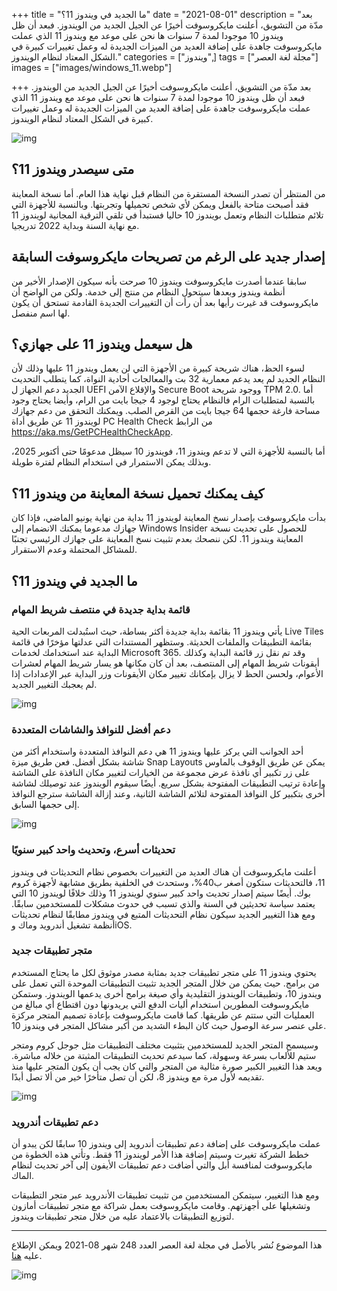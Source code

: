 +++
title = "ما الجديد في ويندوز 11؟"
date = "2021-08-01"
description = "بعد مدّة من التشويق، أعلنت مايكروسوفت أخيرًا عن الجيل الجديد من الويندوز. فبعد أن ظل ويندوز 10 موجودا لمدة 7 سنوات ها نحن على موعد مع ويندوز 11 الذي عملت مايكروسوفت جاهدة على إضافة العديد من الميزات الجديدة له وعمل تغييرات كبيرة في الشكل المعتاد لنظام الويندوز."
categories = ["ويندوز",]
tags = ["مجلة لغة العصر"]
images = ["images/windows_11.webp"]

+++
بعد مدّة من التشويق، أعلنت مايكروسوفت أخيرًا عن الجيل الجديد من الويندوز. فبعد أن ظل ويندوز 10 موجودا لمدة 7 سنوات ها نحن على موعد مع ويندوز 11 الذي عملت مايكروسوفت جاهدة على إضافة العديد من الميزات الجديدة له وعمل تغييرات كبيرة في الشكل المعتاد لنظام الويندوز.

![img](images/windows_11.webp)

## متى سيصدر ويندوز 11؟

من المنتظر أن تصدر النسخة المستقرة من النظام قبل نهاية هذا العام. أما نسخة المعاينة فقد أصبحت متاحة بالفعل ويمكن لأي شخص تحميلها وتجربتها. وبالنسبة للأجهزة التي تلائم متطلبات النظام وتعمل بويندوز 10 حاليا فستبدأ في تلقي الترقية المجانية لويندوز 11 مع نهاية السنة وبداية 2022 تدريجيا.



## إصدار جديد على الرغم من تصريحات مايكروسوفت السابقة

سابقا عندما أصدرت مايكروسوفت ويندوز 10 صرحت بأنه سيكون الإصدار الأخير من أنظمة ويندوز وبعدها سيتحول النظام من منتج إلى خدمة. ولكن من الواضح أن مايكروسوفت قد غيرت رأيها بعد أن رأت أن التغييرات الجديدة القادمة تستحق أن يكون لها اسم منفصل.

## هل سيعمل ويندوز 11 على جهازي؟

لسوء الحظ، هناك شريحة كبيرة من الأجهزة التي لن يعمل ويندوز 11 عليها وذلك لأن النظام الجديد لم يعد يدعم معمارية 32 بت والمعالجات أحادية النواة، كما يتطلب التحديث الجديد دعم الجهاز ل UEFI والإقلاع الآمن Secure Boot ووجود شريحة TPM 2.0. أما بالنسبة لمتطلبات الرام فالنظام يحتاج لوجود 4 جيجا بايت من الرام، وأيضا يحتاج وجود مساحة فارغة حجمها 64 جيجا بايت من القرص الصلب. ويمكنك التحقق من دعم جهازك لويندوز 11 عن طريق أداة PC Health Check من الرابط https://aka.ms/GetPCHealthCheckApp.

أما بالنسبة للأجهزة التي لا تدعم ويندوز 11، فويندوز 10 سيظل مدعومًا حتى أكتوبر 2025، وبذلك يمكن الاستمرار في استخدام النظام لفترة طويلة.

## كيف يمكنك تحميل نسخة المعاينة من ويندوز 11؟

بدأت مايكروسوفت بإصدار نسخ المعاينة لويندوز 11 بداية من نهاية يونيو الماضي، فإذا كان جهازك مدعوما يمكنك الانضمام إلى Windows Insider للحصول على تحديث نسخة المعاينة ويندوز 11. لكن ننصحك بعدم تثبيت نسخ المعاينة على جهازك الرئيسي تجنبًا للمشاكل المحتملة وعدم الاستقرار.

## ما الجديد في ويندوز 11؟

### قائمة بداية جديدة في منتصف شريط المهام

يأتي ويندوز 11 بقائمة بداية جديدة أكثر بساطة، حيث استُبدلت المربعات الحية Live Tiles بقائمة التطبيقات والملفات الحديثة. وستظهر المستندات التي عدلتها مؤخرًا في قائمة البداية عند استخدامك لخدمات Microsoft 365. وقد تم نقل زر قائمة البداية وكذلك أيقونات شريط المهام إلى المنتصف، بعد أن كان مكانها هو يسار شريط المهام لعشرات الأعوام، ولحسن الحظ لا يزال بإمكانك تغيير مكان الأيقونات وزر البداية عبر الإعدادات إذا لم يعجبك التغيير الجديد.

![img](images/new-taskbar.webp)

### دعم أفضل للنوافذ والشاشات المتعددة

أحد الجوانب التي يركز عليها ويندوز 11 هي دعم النوافذ المتعددة واستخدام أكثر من شاشة بشكل أفضل. فعن طريق ميزة Snap Layouts يمكن عن طريق الوقوف بالماوس على زر تكبير أي نافذة عرض مجموعة من الخيارات لتغيير مكان النافذة على الشاشة وإعادة ترتيب التطبيقات المفتوحة بشكل سريع. أيضًا سيقوم الويندوز عند توصيلك لشاشة أخرى بتكبير كل النوافذ المفتوحة لتلائم الشاشة الثانية، وعند إزالة الشاشة سترجع النوافذ إلى حجمها السابق.

![img](images/snap-layouts.webp)

### تحديثات أسرع، وتحديث واحد كبير سنويًا

أعلنت مايكروسوفت أن هناك العديد من التغييرات بخصوص نظام التحديثات في ويندوز 11، فالتحديثات ستكون أصغر ب40%، وستحدث في الخلفية بطريق مشابهة لأجهزة كروم بوك. أيضًا سيتم إصدار تحديث واحد كبير سنوي لويندوز 11 وذلك خلافًا لويندوز 10 التي يعتمد سياسة تحديثين في السنة والذي تسبب في حدوث مشكلات للمستخدمين سابقًا. ومع هذا التغيير الجديد سيكون نظام التحديثات المتبع في ويندوز مطابقًا لنظام تحديثات أنظمة تشغيل أندرويد وماك وiOS.

### متجر تطبيقات جديد

يحتوي ويندوز 11 على متجر تطبيقات جديد بمثابة مصدر موثوق لكل ما يحتاج المستخدم من برامج. حيث يمكن من خلال المتجر الجديد تثبيت التطبيقات الموحدة التي تعمل على ويندوز 10، وتطبيقات الويندوز التقليدية وأي صيغة برامج أخرى يدعمها الويندوز. وستمكن مايكروسوفت المطورين استخدام أليات الدفع التي يريدونها دون اقتطاع أي مبالغ من العمليات التي ستتم عن طريقها. كما قامت مايكروسوفت بإعادة تصميم المتجر مركزة على عنصر سرعة الوصول حيث كان البطء الشديد من أكبر مشاكل المتجر في ويندوز 10.

وسيسمح المتجر الجديد للمستخدمين بتثبيت مختلف التطبيقات مثل جوجل كروم ومتجر ستيم للألعاب بسرعة وسهولة، كما سيدعم تحديث التطبيقات المثبتة من خلاله مباشرة. ويعد هذا التغيير الكبير صورة مثالية من المتجر والتي كان يجب أن يكون المتجر عليها منذ تقديمه لأول مرة مع ويندوز 8، لكن أن تصل متأخرًا خير من ألا تصل أبدًا.

![img](images/new-store.webp)

### دعم تطبيقات أندرويد

عملت مايكروسوفت على إضافة دعم تطبيقات أندرويد إلى ويندوز 10 سابقًا لكن يبدو أن خطط الشركة تغيرت وسيتم إضافة هذا الأمر لويندوز 11 فقط. وتأتي هذه الخطوة من مايكروسوفت لمنافسة أبل والتي أضافت دعم تطبيقات الأيفون إلى آخر تحديث لنظام الماك.

ومع هذا التغيير، سيتمكن المستخدمين من تثبيت تطبيقات الأندرويد عبر متجر التطبيقات وتشغيلها على أجهزتهم. وقامت مايكروسوفت بعمل شراكة مع متجر تطبيقات أمازون لتوزيع التطبيقات بالاعتماد عليه من خلال متجر تطبيقات ويندوز.

---

هذا الموضوع نُشر باﻷصل في مجلة لغة العصر العدد 248 شهر 08-2021 ويمكن الإطلاع عليه [هنا](https://drive.google.com/file/d/1AG4qLL_v4pSmkmJfCoh5ZSyP9zYyN96s/view?usp=sharing).

![img](images/248-3.png)
